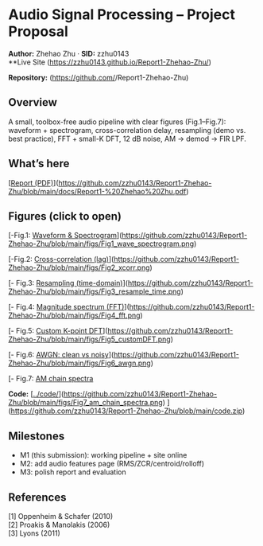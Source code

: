 # Audio Signal Processing – Project Proposal

**Author:** Zhehao Zhu · **SID:** zzhu0143  
**Live Site (https://zzhu0143.github.io/Report1-Zhehao-Zhu/)

**Repository:** (https://github.com/<zzhu0143>/Report1-Zhehao-Zhu)

## Overview
A small, toolbox-free audio pipeline with clear figures (Fig.1–Fig.7): waveform + spectrogram, cross-correlation delay, resampling (demo vs. best practice), FFT + small-K DFT, 12 dB noise, AM → demod → FIR LPF.

## What’s here
[[Report (PDF)](<./Report1 Zhehao Zhu.pdf>)](https://github.com/zzhu0143/Report1-Zhehao-Zhu/blob/main/docs/Report1-%20Zhehao%20Zhu.pdf)
## Figures (click to open)

[-Fig.1: [Waveform & Spectrogram](./figs/Fig1_wave_spectrogram.png)](https://github.com/zzhu0143/Report1-Zhehao-Zhu/blob/main/figs/Fig1_wave_spectrogram.png)
 
[-Fig.2: [Cross-correlation (lag)](./figs/Fig2_xcorr.png)](https://github.com/zzhu0143/Report1-Zhehao-Zhu/blob/main/figs/Fig2_xcorr.png)

[- Fig.3: [Resampling (time-domain)](./figs/Fig3_resample_time.png)](https://github.com/zzhu0143/Report1-Zhehao-Zhu/blob/main/figs/Fig3_resample_time.png)

[- Fig.4: [Magnitude spectrum (FFT)](./figs/Fig4_fft.png)](https://github.com/zzhu0143/Report1-Zhehao-Zhu/blob/main/figs/Fig4_fft.png)

[- Fig.5: [Custom K-point DFT](./figs/Fig5_customDFT.png)](https://github.com/zzhu0143/Report1-Zhehao-Zhu/blob/main/figs/Fig5_customDFT.png)

[- Fig.6: [AWGN: clean vs noisy](./figs/Fig6_awgn.png)](https://github.com/zzhu0143/Report1-Zhehao-Zhu/blob/main/figs/Fig6_awgn.png)

[- Fig.7: [AM chain spectra](./figs/Fig7_am_chain_spectra.png)

**Code:** 
[[../code/](../code/)](https://github.com/zzhu0143/Report1-Zhehao-Zhu/blob/main/figs/Fig7_am_chain_spectra.png)
](https://github.com/zzhu0143/Report1-Zhehao-Zhu/blob/main/code.zip)
## Milestones
- M1 (this submission): working pipeline + site online  
- M2: add audio features page (RMS/ZCR/centroid/rolloff)  
- M3: polish report and evaluation

## References
[1] Oppenheim & Schafer (2010)  
[2] Proakis & Manolakis (2006)  
[3] Lyons (2011)

